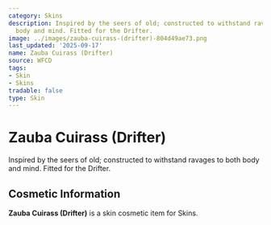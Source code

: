 ```yaml
---
category: Skins
description: Inspired by the seers of old; constructed to withstand ravages to both
  body and mind. Fitted for the Drifter.
image: ../images/zauba-cuirass-(drifter)-804d49ae73.png
last_updated: '2025-09-17'
name: Zauba Cuirass (Drifter)
source: WFCD
tags:
- Skin
- Skins
tradable: false
type: Skin
---
```


# Zauba Cuirass (Drifter)

Inspired by the seers of old; constructed to withstand ravages to both body and mind. Fitted for the Drifter.

## Cosmetic Information

**Zauba Cuirass (Drifter)** is a skin cosmetic item for Skins.

